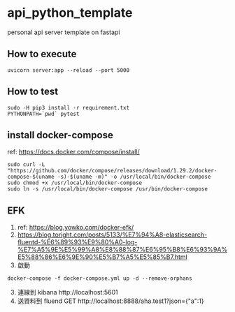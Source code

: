 # api_python_template

personal api server template on fastapi

## How to execute

```shell
uvicorn server:app --reload --port 5000
```

## How to test

```shell
sudo -H pip3 install -r requirement.txt 
PYTHONPATH=`pwd` pytest
```

## install docker-compose

ref: https://docs.docker.com/compose/install/

```shell
sudo curl -L "https://github.com/docker/compose/releases/download/1.29.2/docker-compose-$(uname -s)-$(uname -m)" -o /usr/local/bin/docker-compose
sudo chmod +x /usr/local/bin/docker-compose
sudo ln -s /usr/local/bin/docker-compose /usr/bin/docker-compose
```

## EFK

1. ref: https://blog.yowko.com/docker-efk/
2. https://blog.toright.com/posts/5133/%E7%94%A8-elasticsearch-fluentd-%E6%89%93%E9%80%A0-log-%E7%A5%9E%E5%99%A8%E8%88%87%E6%95%B8%E6%93%9A%E5%88%86%E6%9E%90%E5%B7%A5%E5%85%B7.html
2. 啟動

```shell
docker-compose -f docker-compose.yml up -d --remove-orphans
```

3. 連線到 kibana http://localhost:5601
4. 送資料到 fluend GET http://localhost:8888/aha.test1?json={"a":1}
